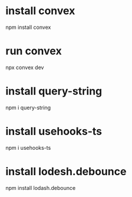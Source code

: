 # install convex
npm install convex
# run convex
npx convex dev
# install query-string
npm i query-string
# install usehooks-ts
npm i usehooks-ts
# install lodesh.debounce
npm install lodash.debounce

